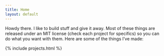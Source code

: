 ```yaml
---
title: Home
layout: default
---
```


<p class="lead">
  Howdy there. I like to build stuff and give it away. Most of these things are released under an
  MIT license (check each project for specifics) so you can do what you want with them. Here are
  some of the things I&rsquo;ve made:
</p>

{% include projects.html %}

